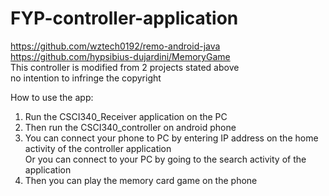 # FYP-controller-application
https://github.com/wztech0192/remo-android-java <br />
https://github.com/hypsibius-dujardini/MemoryGame <br />
This controller is modified from 2 projects stated above <br />
no intention to infringe the copyright <br />

How to use the app: <br />
1. Run the CSCI340_Receiver application on the PC <br />
2. Then run the CSCI340_controller on android phone <br />
3. You can connect your phone to PC by entering IP address on the home activity of the controller application <br />
   Or you can connect to your PC by going to the search activity of the application <br />
4. Then you can play the memory card game on the phone <br />
